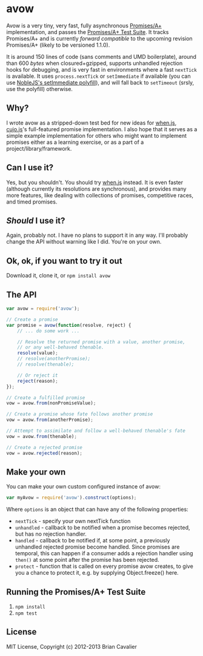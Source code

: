 # avow

Avow is a very tiny, very fast, fully asynchronous [Promises/A+](https://github.com/promises-aplus/promises-spec) implementation, and passes the [Promises/A+ Test Suite](https://github.com/promises-aplus/promises-tests).  It tracks Promises/A+ and is currently *forward compatible* to the upcoming revision Promises/A+ (likely to be versioned 1.1.0).

It is around 150 lines of code (sans comments and UMD boilerplate), around than 600 *bytes* when closured+gzipped, supports unhandled rejection hooks for debugging, and is very fast in environments where a fast `nextTick` is available.  It uses `process.nextTick` or `setImmediate` if available (you can use [NobleJS's setImmediate polyfill](https://github.com/NobleJS/setImmediate)), and will fall back to `setTimeout` (srsly, use the polyfill) otherwise.

## Why?

I wrote avow as a stripped-down test bed for new ideas for [when.js](https://github.com/cujojs/when), [cujo.js](http://cujojs.com)'s full-featured promise implementation.  I also hope that it serves as a simple example implementation for others who might want to implement promises either as a learning exercise, or as a part of a project/library/framework.

## Can I use it?

Yes, but you shouldn't.  You should try [when.js](https://github.com/cujojs/when) instead.  It is even faster (although currently its resolutions are synchronous), and provides many more features, like dealing with collections of promises, competitive races, and timed promises.

## *Should* I use it?

Again, probably not.  I have no plans to support it in any way.  I'll probably change the API without warning like I did.  You're on your own.

## Ok, ok, if you want to try it out

Download it, clone it, or `npm install avow`

## The API

```js
var avow = require('avow');

// Create a promise
var promise = avow(function(resolve, reject) {
	// ... do some work ...

	// Resolve the returned promise with a value, another promise,
	// or any well-behaved thenable.
	resolve(value);
	// resolve(anotherPromise);
	// resolve(thenable);

	// Or reject it
	reject(reason);
});

// Create a fulfilled promise
vow = avow.from(nonPromiseValue);

// Create a promise whose fate follows another promise
vow = avow.from(anotherPromise);

// Attempt to assimilate and follow a well-behaved thenable's fate
vow = avow.from(thenable);

// Create a rejected promise
vow = avow.rejected(reason);
```

## Make your own

You can make your own custom configured instance of avow:

```js
var myAvow = require('avow').construct(options);
```

Where `options` is an object that can have any of the following properties:

* `nextTick` - specify your own nextTick function
* `unhandled` - callback to be notified when a promise becomes rejected, but has no rejection handler.
* `handled` - callback to be notified if, at some point, a previously unhandled rejected promise become handled.  Since promises are temporal, this can happen if a consumer adds a rejection handler using `then()` at some point after the promise has been rejected.
* `protect` - function that is called on every promise avow creates, to give you a chance to protect it, e.g. by supplying Object.freeze() here.

## Running the Promises/A+ Test Suite

1. `npm install`
1. `npm test`

## License

MIT License, Copyright (c) 2012-2013 Brian Cavalier